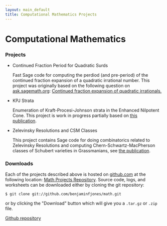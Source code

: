 ```yaml
---
layout: main_default
title: Computational Mathematics Projects
---
```


# Computational Mathematics #

### Projects ###


* Continued Fraction Period for Quadratic Surds

  Fast Sage code for computing the perdiod (and pre-period) of
  the continued fraction expansion of a quadratic irrational
  number. This project was originally based on the following
  question on [ask.sagemath.org](http://ask.sagemath.org):
  [Continued fraction expansion of quadratic irrationals.][3]

* KPJ Strata

  Enumeration of Kraft-Procesi-Johnson strata in the Enhanced
  Nilpotent Cone. This project is work in progress partially based
  on [this publication][2].

* Zelevinsky Resolutions and CSM Classes

  This project contains Sage code for doing combinatorics related
  to Zelevinsky Resolutions and computing Chern-Schwartz-MacPherson
  classes of Schubert varieties in Grassmanians, see [the publication][1].

### Downloads ###

Each of the projects described above is hosted on
[github.com](http://github.com) at the following location:
[Math Projects Repository][mathrepo]. Source code, logs,
and worksheets can be downloaded either by cloning the git
repository:

<pre class="terminal"><code>$ git clone git://github.com/benjaminfjones/math.git</code></pre>

or by clicking the "Download" button which will give you a
``.tar.gz`` or ``.zip`` file.

  [Github repository][mathrepo]

[1]: http://dx.doi.org/10.1093/imrn/rnp174
[2]: http://arxiv.org/abs/1004.3822
[3]: http://ask.sagemath.org/question/545/continued-fraction-expansion-of-quadratic

[mathrepo]: https://github.com/benjaminfjones/math
